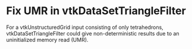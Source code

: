 # Fix UMR in vtkDataSetTriangleFilter

For a vtkUnstructuredGrid input consisting of only tetrahedrons,
vtkDataSetTriangleFilter could give non-deterministic results due
to an uninitialized memory read (UMR).
